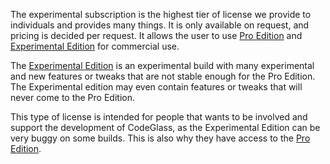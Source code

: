 The experimental subscription is the highest tier of license we provide to individuals and provides many things. It is only available on request, and pricing is decided per request.
It allows the user to use [Pro Edition](../Editions/Pro) and [Experimental Edition](../Editions/Experimental) for commercial use.

The [Experimental Edition](../Editions/Experimental) is an experimental build with many experimental and new features or tweaks that are not stable enough for the Pro Edition.
The Experimental edition may even contain features or tweaks that will never come to the Pro Edition.

This type of license is intended for people that wants to be involved and support the development of CodeGlass, as the Experimental Edition can be very buggy on some builds.
This is also why they have access to the [Pro Edition](../Editions/Pro).